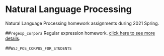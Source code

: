 # Natural Language Processing
Natural Language Processing homework assignments during 2021 Spring.

##`regexp_corpora`
Regular expression homework. [click here to see more details](./regexp_corpora/README.md).


##`WSJ_POS_CORPUS_FOR_STUDENTS`
